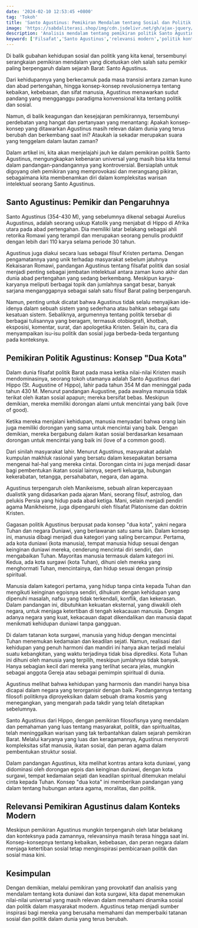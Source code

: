 ```yaml
---
date: '2024-02-10 12:53:45 +0800'
tag: 'Tokoh'
title: 'Santo Agustinus: Pemikiran Mendalam tentang Sosial dan Politik'
image: 'https://sabdaliterasi.shop/img/cdn.jsdelivr.net/gh/ajax-jquery/asset.sabdaliterasi.shop@main/images/1A58F1EF-E720-4E32-ACDB-81CE26E79F05.jpg'
description: 'Analisis mendalam tentang pemikiran politik Santo Agustinus, menyoroti relevansinya dalam dinamika sosial-politik modern, memberikan wawasan dan inspirasi.'
keyword: ['Filsafat','Santo Agustinus','relevansi modern','politik kontroversial','kota duniawi','kota surgawi','kebebasan sosial','ketertiban','kompleksitas manusia','paradigma baru','inspirasi perubahan']
---
```

<p>Di balik gubahan kehidupan sosial dan politik yang kita kenal, tersembunyi serangkaian pemikiran mendalam yang dicetuskan oleh salah satu pemikir paling berpengaruh dalam sejarah Barat: Santo Agustinus. </p><p>Dari kehidupannya yang berkecamuk pada masa transisi antara zaman kuno dan abad pertengahan, hingga konsep-konsep revolusionernya tentang kebaikan, kebebasan, dan sifat manusia, Agustinus menawarkan sudut pandang yang mengganggu paradigma konvensional kita tentang politik dan sosial.</p><p>Namun, di balik keagungan dan kesejajaran pemikirannya, tersembunyi perdebatan yang hangat dan pertanyaan yang menantang: Apakah konsep-konsep yang ditawarkan Agustinus masih relevan dalam dunia yang terus berubah dan berkembang saat ini? Ataukah ia sekadar merupakan suara yang tenggelam dalam lautan zaman?</p><p>Dalam artikel ini, kita akan menjelajahi jauh ke dalam pemikiran politik Santo Agustinus, mengungkapkan kebenaran universal yang masih bisa kita temui dalam pandangan-pandangannya yang kontroversial. Bersiaplah untuk digoyang oleh pemikiran yang memprovokasi dan merangsang pikiran, sebagaimana kita membenamkan diri dalam kompleksitas warisan intelektual seorang Santo Agustinus.</p><h2><strong>Santo Agustinus: Pemikir dan Pengaruhnya</strong></h2><p>Santo Agustinus (354-430 M), yang sebelumnya dikenal sebagai Aurelius Augustinus, adalah seorang uskup Katolik yang menjabat di Hippo di Afrika utara pada abad pertengahan. Dia memiliki latar belakang sebagai ahli retorika Romawi yang terampil dan merupakan seorang penulis produktif dengan lebih dari 110 karya selama periode 30 tahun.</p><p>Agustinus juga diakui secara luas sebagai filsuf Kristen pertama. Dengan pengamatannya yang unik terhadap masyarakat sebelum jatuhnya Kekaisaran Romawi, pandangan Agustinus tentang filsafat politik dan sosial menjadi penting sebagai jembatan intelektual antara zaman kuno akhir dan dunia abad pertengahan yang sedang berkembang. Meskipun karya-karyanya meliputi berbagai topik dan jumlahnya sangat besar, banyak sarjana menganggapnya sebagai salah satu filsuf Barat paling berpengaruh. </p><p>Namun, penting untuk dicatat bahwa Agustinus tidak selalu menyajikan ide-idenya dalam sebuah sistem yang sederhana atau bahkan sebagai satu kesatuan sistem. Sebaliknya, argumennya tentang politik tersebar di berbagai tulisannya yang beragam, termasuk otobiografi, khotbah, eksposisi, komentar, surat, dan apologetika Kristen. Selain itu, cara dia menyampaikan isu-isu politik dan sosial juga berbeda-beda tergantung pada konteksnya.</p><h2>Pemikiran Politik Agustinus: Konsep "Dua Kota"</h2><p>Dalam dunia filsafat politik Barat pada masa ketika nilai-nilai Kristen masih mendominasinya, seorang tokoh utamanya adalah Santo Agustinus dari Hippo (St. Augustine of Hippo), lahir pada tahun 354 M dan meninggal pada tahun 430 M. Menurut pandangan Augustine, pada awalnya manusia tidak terikat oleh ikatan sosial apapun; mereka bersifat bebas. Meskipun demikian, mereka memiliki dorongan alami untuk mencintai yang baik (love of good). </p><p>Ketika mereka menjalani kehidupan, manusia menyadari bahwa orang lain juga memiliki dorongan yang sama untuk mencintai yang baik. Dengan demikian, mereka bergabung dalam ikatan sosial berdasarkan kesamaan dorongan untuk mencintai yang baik ini (love of a common good). </p><p>Dari sinilah masyarakat lahir. Menurut Agustinus, masyarakat adalah kumpulan makhluk rasional yang bersatu dalam kesepakatan bersama mengenai hal-hal yang mereka cintai. Dorongan cinta ini juga menjadi dasar bagi pembentukan ikatan sosial lainnya, seperti keluarga, hubungan kekerabatan, tetangga, persahabatan, negara, dan agama.</p><p>Agustinus terpengaruh oleh Manikeisme, sebuah aliran kepercayaan dualistik yang didasarkan pada ajaran Mani, seorang filsuf, astrolog, dan pelukis Persia yang hidup pada abad ketiga. Mani, selain menjadi pendiri agama Manikheisme, juga dipengaruhi oleh filsafat Platonisme dan doktrin Kristen.</p><p>Gagasan politik Agustinus berpusat pada konsep "dua kota", yakni negara Tuhan dan negara Duniawi, yang berlawanan satu sama lain. Dalam konsep ini, manusia dibagi menjadi dua kategori yang saling bercampur. Pertama, ada kota duniawi (kota manusia), tempat manusia hidup sesuai dengan keinginan duniawi mereka, cenderung mencintai diri sendiri, dan mengabaikan Tuhan. Mayoritas manusia termasuk dalam kategori ini. Kedua, ada kota surgawi (kota Tuhan), dihuni oleh mereka yang menghormati Tuhan, mencintainya, dan hidup sesuai dengan prinsip spiritual.</p><p>Manusia dalam kategori pertama, yang hidup tanpa cinta kepada Tuhan dan mengikuti keinginan egoisnya sendiri, dihukum dengan kehidupan yang dipenuhi masalah, nafsu yang tidak terkendali, konflik, dan kekerasan. Dalam pandangan ini, dibutuhkan kekuatan eksternal, yang diwakili oleh negara, untuk menjaga ketertiban di tengah kekacauan manusia. Dengan adanya negara yang kuat, kekacauan dapat dikendalikan dan manusia dapat menikmati kehidupan duniawi tanpa gangguan.</p><p>Di dalam tatanan kota surgawi, manusia yang hidup dengan mencintai Tuhan menemukan kedamaian dan keadilan sejati. Namun, realisasi dari kehidupan yang penuh harmoni dan mandiri ini hanya akan terjadi melalui suatu kebangkitan, yang waktu terjadinya tidak bisa diprediksi. Kota Tuhan ini dihuni oleh manusia yang terpilih, meskipun jumlahnya tidak banyak. Hanya sebagian kecil dari mereka yang terlihat secara jelas, mungkin sebagai anggota Gereja atau sebagai pemimpin spiritual di dunia.</p><p>Agustinus melihat bahwa kehidupan yang harmonis dan mandiri hanya bisa dicapai dalam negara yang terorganisir dengan baik. Pandangannya tentang filosofi politiknya diproyeksikan dalam sebuah drama kosmis yang menegangkan, yang mengarah pada takdir yang telah ditetapkan sebelumnya.</p><p>Santo Agustinus dari Hippo, dengan pemikiran filosofisnya yang mendalam dan pemahaman yang luas tentang masyarakat, politik, dan spiritualitas, telah meninggalkan warisan yang tak terbantahkan dalam sejarah pemikiran Barat. Melalui karyanya yang luas dan keragamannya, Agustinus menyoroti kompleksitas sifat manusia, ikatan sosial, dan peran agama dalam pembentukan struktur sosial.</p><p>Dalam pandangan Agustinus, kita melihat kontras antara kota duniawi, yang didominasi oleh dorongan egois dan keinginan duniawi, dengan kota surgawi, tempat kedamaian sejati dan keadilan spiritual ditemukan melalui cinta kepada Tuhan. Konsep "dua kota" ini memberikan pandangan yang dalam tentang hubungan antara agama, moralitas, dan politik.</p><h2>Relevansi Pemikiran Agustinus dalam Konteks Modern</h2><p>Meskipun pemikiran Agustinus mungkin terpengaruh oleh latar belakang dan konteksnya pada zamannya, relevansinya masih terasa hingga saat ini. Konsep-konsepnya tentang kebaikan, kebebasan, dan peran negara dalam menjaga ketertiban sosial tetap menginspirasi pembicaraan politik dan sosial masa kini.</p><h2>Kesimpulan</h2><p>Dengan demikian, melalui pemikiran yang provokatif dan analisis yang mendalam tentang kota duniawi dan kota surgawi, kita dapat menemukan nilai-nilai universal yang masih relevan dalam memahami dinamika sosial dan politik dalam masyarakat modern. Agustinus tetap menjadi sumber inspirasi bagi mereka yang berusaha memahami dan memperbaiki tatanan sosial dan politik dalam dunia yang terus berubah.</p>